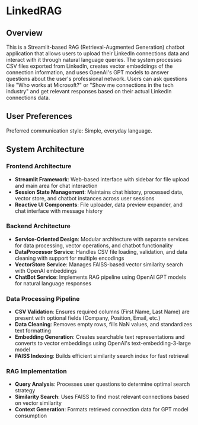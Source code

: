 # LinkedRAG

## Overview

This is a Streamlit-based RAG (Retrieval-Augmented Generation) chatbot application that allows users to upload their LinkedIn connections data and interact with it through natural language queries. The system processes CSV files exported from LinkedIn, creates vector embeddings of the connection information, and uses OpenAI's GPT models to answer questions about the user's professional network. Users can ask questions like "Who works at Microsoft?" or "Show me connections in the tech industry" and get relevant responses based on their actual LinkedIn connections data.

## User Preferences

Preferred communication style: Simple, everyday language.

## System Architecture

### Frontend Architecture
- **Streamlit Framework**: Web-based interface with sidebar for file upload and main area for chat interaction
- **Session State Management**: Maintains chat history, processed data, vector store, and chatbot instances across user sessions
- **Reactive UI Components**: File uploader, data preview expander, and chat interface with message history

### Backend Architecture
- **Service-Oriented Design**: Modular architecture with separate services for data processing, vector operations, and chatbot functionality
- **DataProcessor Service**: Handles CSV file loading, validation, and data cleaning with support for multiple encodings
- **VectorStore Service**: Manages FAISS-based vector similarity search with OpenAI embeddings
- **ChatBot Service**: Implements RAG pipeline using OpenAI GPT models for natural language responses

### Data Processing Pipeline
- **CSV Validation**: Ensures required columns (First Name, Last Name) are present with optional fields (Company, Position, Email, etc.)
- **Data Cleaning**: Removes empty rows, fills NaN values, and standardizes text formatting
- **Embedding Generation**: Creates searchable text representations and converts to vector embeddings using OpenAI's text-embedding-3-large model
- **FAISS Indexing**: Builds efficient similarity search index for fast retrieval

### RAG Implementation
- **Query Analysis**: Processes user questions to determine optimal search strategy
- **Similarity Search**: Uses FAISS to find most relevant connections based on vector similarity
- **Context Generation**: Formats retrieved connection data for GPT model consumption
